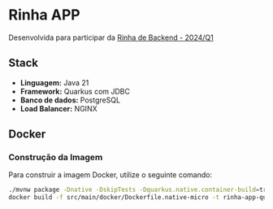 # Rinha APP

Desenvolvida para participar da [Rinha de Backend - 2024/Q1](https://github.com/zanfranceschi/rinha-de-backend-2024-q1)

## Stack

- **Linguagem:** Java 21
- **Framework:** Quarkus com JDBC
- **Banco de dados:** PostgreSQL
- **Load Balancer:** NGINX

## Docker

### Construção da Imagem

Para construir a imagem Docker, utilize o seguinte comando:

```bash
./mvnw package -Dnative -DskipTests -Dquarkus.native.container-build=true
docker build -f src/main/docker/Dockerfile.native-micro -t rinha-app-quarkus .
```
